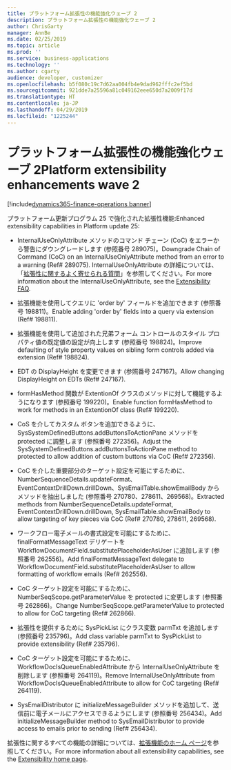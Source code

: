 ```yaml
---
title: プラットフォーム拡張性の機能強化ウェーブ 2
description: プラットフォーム拡張性の機能強化ウェーブ 2
author: ChrisGarty
manager: AnnBe
ms.date: 02/25/2019
ms.topic: article
ms.prod: ''
ms.service: business-applications
ms.technology: ''
ms.author: cgarty
audience: developer, customizer
ms.openlocfilehash: b5f080c19c7d62aa004fb4e9dad962fffc2ef5bd
ms.sourcegitcommit: 921dde7a25596a81c049162eee650d7a2009f17d
ms.translationtype: HT
ms.contentlocale: ja-JP
ms.lasthandoff: 04/29/2019
ms.locfileid: "1225244"
---
```

# <a name="platform-extensibility-enhancements-wave-2"></a><span data-ttu-id="afb22-103">プラットフォーム拡張性の機能強化ウェーブ 2</span><span class="sxs-lookup"><span data-stu-id="afb22-103">Platform extensibility enhancements wave 2</span></span>
[!include[dynamics365-finance-operations banner](../includes/dynamics365-finance-operations.md)]

<span data-ttu-id="afb22-104">プラットフォーム更新プログラム 25 で強化された拡張性機能:</span><span class="sxs-lookup"><span data-stu-id="afb22-104">Enhanced extensibility capabilities in Platform update 25:</span></span>

- <span data-ttu-id="afb22-105">InternalUseOnlyAttribute メソッドのコマンド チェーン (CoC) をエラーから警告にダウングレードします (参照番号 289075)。</span><span class="sxs-lookup"><span data-stu-id="afb22-105">Downgrade Chain of Command (CoC) on an InternalUseOnlyAttribute method from an error to a warning (Ref# 289075).</span></span> <span data-ttu-id="afb22-106">InternalUseOnlyAttribute の詳細については、「[拡張性に関するよく寄せられる質問](https://docs.microsoft.com/dynamics365/unified-operations/dev-itpro/extensibility/app-sealing-faq)」を参照してください。</span><span class="sxs-lookup"><span data-stu-id="afb22-106">For more information about the InternalUseOnlyAttribute, see the [Extensibility FAQ](https://docs.microsoft.com/dynamics365/unified-operations/dev-itpro/extensibility/app-sealing-faq).</span></span>

- <span data-ttu-id="afb22-107">拡張機能を使用してクエリに 'order by' フィールドを追加できます (参照番号 198811)。</span><span class="sxs-lookup"><span data-stu-id="afb22-107">Enable adding 'order by' fields into a query via extension (Ref# 198811).</span></span>

- <span data-ttu-id="afb22-108">拡張機能を使用して追加された兄弟フォーム コントロールのスタイル プロパティ値の既定値の設定が向上します (参照番号 198824)。</span><span class="sxs-lookup"><span data-stu-id="afb22-108">Improve defaulting of style property values on sibling form controls added via extension (Ref# 198824).</span></span>

- <span data-ttu-id="afb22-109">EDT の DisplayHeight を変更できます (参照番号 247167)。</span><span class="sxs-lookup"><span data-stu-id="afb22-109">Allow changing DisplayHeight on EDTs (Ref# 247167).</span></span>

- <span data-ttu-id="afb22-110">formHasMethod 関数が ExtentionOf クラスのメソッドに対して機能するようになります (参照番号 199220)。</span><span class="sxs-lookup"><span data-stu-id="afb22-110">Enable function formHasMethod to work for methods in an ExtentionOf class (Ref# 199220).</span></span>

- <span data-ttu-id="afb22-111">CoS を介してカスタム ボタンを追加できるように、SysSystemDefinedButtons.addButtonsToActionPane メソッドを protected に調整します (参照番号 272356)。</span><span class="sxs-lookup"><span data-stu-id="afb22-111">Adjust the SysSystemDefinedButtons.addButtonsToActionPane method to protected to allow addition of custom buttons via CoC (Ref# 272356).</span></span>

- <span data-ttu-id="afb22-112">CoC を介した重要部分のターゲット設定を可能にするために、NumberSequenceDetails.updateFormat、EventContextDrillDown.drillDown、SysEmailTable.showEmailBody からメソッドを抽出しました (参照番号 270780、278611、269568)。</span><span class="sxs-lookup"><span data-stu-id="afb22-112">Extracted methods from NumberSequenceDetails.updateFormat, EventContextDrillDown.drillDown, SysEmailTable.showEmailBody to allow targeting of key pieces via CoC (Ref# 270780, 278611, 269568).</span></span>

- <span data-ttu-id="afb22-113">ワークフロー電子メールの書式設定を可能にするために、finalFormatMessageText デリゲートを WorkflowDocumentField.substitutePlaceholderAsUser に追加します (参照番号 262556)。</span><span class="sxs-lookup"><span data-stu-id="afb22-113">Add finalFormatMessageText delegate to WorkflowDocumentField.substitutePlaceholderAsUser to allow formatting of workflow emails (Ref# 262556).</span></span>

- <span data-ttu-id="afb22-114">CoC ターゲット設定を可能にするために、NumberSeqScope.getParameterValue を protected に変更します (参照番号 262866)。</span><span class="sxs-lookup"><span data-stu-id="afb22-114">Change NumberSeqScope.getParameterValue to protected to allow for CoC targeting (Ref# 262866).</span></span>

- <span data-ttu-id="afb22-115">拡張性を提供するために SysPickList にクラス変数 parmTxt を追加します (参照番号 235796)。</span><span class="sxs-lookup"><span data-stu-id="afb22-115">Add class variable parmTxt to SysPickList to provide extensibility (Ref# 235796).</span></span>

- <span data-ttu-id="afb22-116">CoC ターゲット設定を可能にするために、WorkflowDocIsQueueEnabledAttribute から InternalUseOnlyAttribute を削除します (参照番号 264119)。</span><span class="sxs-lookup"><span data-stu-id="afb22-116">Remove InternalUseOnlyAttribute from WorkflowDocIsQueueEnabledAttribute to allow for CoC targeting (Ref# 264119).</span></span>

- <span data-ttu-id="afb22-117">SysEmailDistributor に initializeMessageBuilder メソッドを追加して、送信前に電子メールにアクセスできるようにします (参照番号 256434)。</span><span class="sxs-lookup"><span data-stu-id="afb22-117">Add initializeMessageBuilder method to SysEmailDistributor to provide access to emails prior to sending (Ref# 256434).</span></span>

<span data-ttu-id="afb22-118">拡張性に関するすべての機能の詳細については、[拡張機能のホーム ページ](https://docs.microsoft.com/dynamics365/unified-operations/dev-itpro/extensibility/extensibility-home-page)を参照してください。</span><span class="sxs-lookup"><span data-stu-id="afb22-118">For more information about all extensibility capabilities, see the [Extensibility home page](https://docs.microsoft.com/dynamics365/unified-operations/dev-itpro/extensibility/extensibility-home-page).</span></span>
